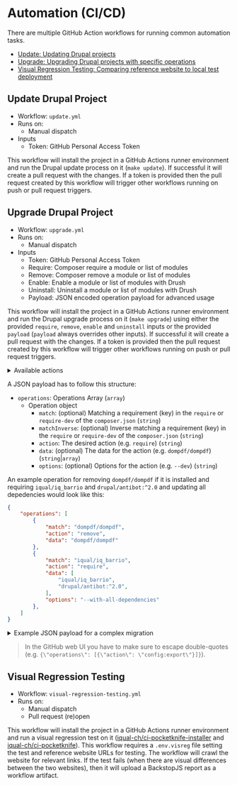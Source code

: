 # Automation (CI/CD)

There are multiple GitHub Action workflows for running common automation tasks.

* [Update: Updating Drupal projects](#update-drupal-project)
* [Upgrade: Upgrading Drupal projects with specific operations](#upgrade-drupal-project)
* [Visual Regression Testing: Comparing reference website to local test deployment](#visual-regression-testing)

## Update Drupal Project

* Workflow: `update.yml`
* Runs on:
    * Manual dispatch
* Inputs
    * Token: GitHub Personal Access Token

This workflow will install the project in a GitHub Actions runner environment and run the Drupal update process on it (`make update`). If successful it will create a pull request with the changes. If a token is provided then the pull request created by this workflow will trigger other workflows running on push or pull request triggers.

## Upgrade Drupal Project

* Workflow: `upgrade.yml`
* Runs on:
    * Manual dispatch
* Inputs
    * Token: GitHub Personal Access Token
    * Require: Composer require a module or list of modules
    * Remove: Composer remove a module or list of modules
    * Enable: Enable a module or list of modules with Drush
    * Uninstall: Uninstall a module or list of modules with Drush
    * Payload: JSON encoded operation payload for advanced usage

This workflow will install the project in a GitHub Actions runner environment and run the Drupal upgrade process on it (`make upgrade`) using either the provided `require`, `remove`, `enable` and `uninstall` inputs or the provided `payload` (`payload` always overrides other inputs). If successful it will create a pull request with the changes. If a token is provided then the pull request created by this workflow will trigger other workflows running on push or pull request triggers.

<details><summary>Available actions</summary>

* `remove`: Removing packages with `composer remove`.
* `require`: Requiring new or upgrading existing packages with `composer require`.
* `update`: Updating packages with existing version constraints with `composer update`.
* `bump`: Bumping the version constraints in the requirements according to the installed versions with `composer bump`.
* `config`: Changing the composer config with `composer config` (repositories, platform, or extra like project-scaffold).
* `rector`: Drupal rector for running automated code fixes and upgrades with `rector` (for custom project modules).
* `phpcbf`: PHP code beautifying with `phpcbf` for improving code quality (for custom project modules).
* `updatedb`: Drupal database updates with `drush updatedb`.
* `enable`: Enabling Drupal modules with `drush pm:enable`.
* `uninstall`: Uninstalling/disabling Drupal modules with `drush pm:uninstall`.
* `enable`: Enabling Drupal themes `drush theme:enable`.
* `uninstall`: Uninstalling/disabling Drupal themes `drush theme:uninstall`.
* `export`: Exporting the Drupal configuration `drush config:export`.
* `set`: Setting Drupal configuration with`drush config:set` (e.g. site title).
* `project:scaffold`: Scaffolding project assets with `composer project:scaffold`.
* `drupal:scaffold`: Scaffolding drupal assets with `composer drupal:scaffold`.
* `patch-add`: Adding patches to composer with `composer patch-add`.
* `patch-remove`: Removing patches from composer with `composer patch-remove`.
* `commit`: Committing changes between operation actions with `git commit`.
* `reboot`: Rebooting/restarting the local deployment between operation actions (e.g. when changing images).

</details>

A JSON payload has to follow this structure:

* `operations`: Operations Array (`array`)
    * Operation object
        * `match`: (optional) Matching a requirement (key) in the `require` or `require-dev` of the `composer.json` (`string`)
        * `matchInverse`: (optional) Inverse matching a requirement (key) in the `require` or `require-dev` of the `composer.json` (`string`)
        * `action`: The desired action (e.g. `require`) (`string`)
        * `data`: (optional) The data for the action (e.g. `dompdf/dompdf`) (`string`|`array`)
        * `options`: (optional) Options for the action (e.g. `--dev`) (`string`)

An example operation for removing `dompdf/dompdf` if it is installed and requiring `iqual/iq_barrio` and `drupal/antibot:^2.0` and updating all depedencies would look like this:

```json
{
    "operations": [
        {
            "match": "dompdf/dompdf",
            "action": "remove",
            "data": "dompdf/dompdf"
        },
        {
            "match": "iqual/iq_barrio",
            "action": "require",
            "data": [
                "iqual/iq_barrio",
                "drupal/antibot:^2.0",
            ],
            "options": "--with-all-dependencies"
        },
    ]
}
```

<details><summary>Example JSON payload for a complex migration</summary>

```JSON
{
    "operations": [
      {
        "match": "dompdf/dompdf",
        "action": "remove",
        "data": "dompdf/dompdf"
      },
      {
        "match": "zaporylie/composer-drupal-optimizations",
        "action": "remove",
        "data": "zaporylie/composer-drupal-optimizations"
      },
      {
        "match": "webflo/drupal-finder",
        "action": "remove",
        "data": "webflo/drupal-finder",
        "options": "--no-update"
      },
      {
        "action": "update",
        "options": "--lock"
      },
      {
        "action": "commit",
        "data": "Removed legacy root requirements"
      },
      {
        "action": "rector",
        "data": "/project/app/public/modules/custom/*"
      },
      {
        "action": "phpcbf",
        "data": "/project/app/public/modules/custom/",
        "options": "--standard=Drupal,DrupalPractice --extensions='php,module,inc,install,test,profile,theme,css,info,txt,md,yml'"
      },
      {
        "action": "commit",
        "data": "Ran rector and code beautifier"
      },
      {
        "action": "config",
        "key": "extra.project-scaffold.runtime",
        "data": {
          "php_version": "8.1"
        },
        "options": "--merge"
      },
      {
        "action": "config",
        "key": "platform.php",
        "data": "8.1.17"
      },
      {
        "action": "project:scaffold"
      },
      {
        "action": "reboot"
      },
      {
        "match": "iqual/iq_barrio",
        "action": "require",
        "data": [
          "iqual/iq_barrio",
          "drupal/antibot:^2.0",
        ],
        "options": "--with-all-dependencies"
      },
      {
        "action": "update",
        "options": "--with-all-dependencies"
      },
      {
        "action": "updatedb"
      },
      {
        "action": "config:export"
      },
      {
        "action": "config",
        "key": "platform",
        "options": "--unset"
      }
    ]
}
```

</details>

> In the GitHub web UI you have to make sure to escape double-quotes (e.g. `{\"operations\": [{\"action\": \"config:export\"}]}`).


## Visual Regression Testing

* Workflow: `visual-regression-testing.yml`
* Runs on:
    * Manual dispatch
    * Pull request (re)open

This workflow will install the project in a GitHub Actions runner environment and run a visual regression test on it ([iqual-ch/ci-pocketknife-installer](https://github.com/iqual-ch/ci-pocketknife-installer) and [iqual-ch/ci-pocketknife](https://github.com/iqual-ch/ci-pocketknife/)). This workflow requires a `.env.visreg` file setting the test and reference website URLs for testing. The workflow will crawl the website for relevant links. If the test fails (when there are visual differences between the two websites), then it will upload a BackstopJS report as a workflow artifact.
